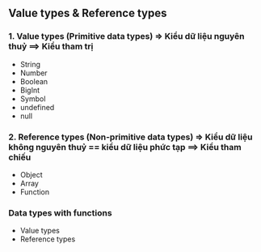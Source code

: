 ## Value types & Reference types

### 1. Value types (Primitive data types) => Kiểu dữ liệu nguyên thuỷ ==> Kiểu tham trị

- String
- Number
- Boolean
- BigInt
- Symbol
- undefined
- null

### 2. Reference types (Non-primitive data types) => Kiểu dữ liệu không nguyên thuỷ == kiểu dữ liệu phức tạp ==> Kiểu tham chiếu

- Object
- Array
- Function

### Data types with functions

- Value types
- Reference types
